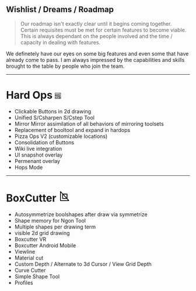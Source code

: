 ## Wishlist / Dreams / Roadmap

> Our roadmap isn't exactly clear until it begins coming together. Certain requisites must
be met for certain features to become viable. This is always dependant on the people
involved and the time / capacity in dealing with features.

We definetely have our eyes on some big features and even some that have already
come to pass. I am always impressed by the capabilities and skills brought to the
table by people who join the team.

___

# Hard Ops ![image](img\icons\HardOps.png)

- Clickable Buttons in 2d drawing
- Unified S/Csharpen S/Cstep Tool
- Mirror Mirror assimilation of all behaviors of mirroring toolsets
- Replacement of booltool and expand in hardops
- Pizza Ops V2 (customizable locations)
- Consolidation of Buttons
- Wiki live integration
- UI snapshot overlay
- Permenant overlay
- Hops Mode


___
# BoxCutter ![image](img\icons\BoxCutter.png)

- Autosymmetrize boolshapes after draw via symmetrize
- Shape memory for Ngon Tool
- Multiple shapes per drawing term
- visible 2d grid drawing
- Boxcutter VR
- Boxcutter Android Mobile
- Viewline
- Material cut
- Custom Depth / Alternate to 3d Cursor / View Grid Depth
- Curve Cutter
- Simple Shape Tool
- Profiles
